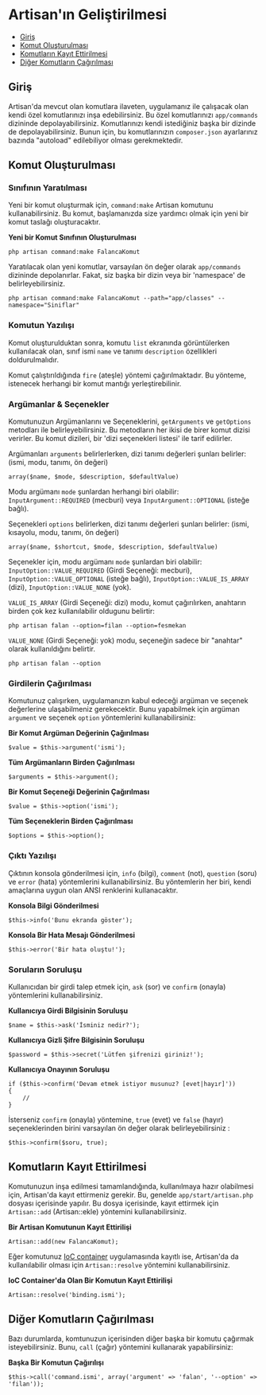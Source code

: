 # Artisan'ın Geliştirilmesi

- [Giriş](#giris)
- [Komut Oluşturulması](#komut-olusturulmasi)
- [Komutların Kayıt Ettirilmesi](#komutlarin-kayit-ettirilmesi)
- [Diğer Komutların Çağırılması](#diger-komutlarin-cagirilmasi)

<a name="giris"></a>
## Giriş

Artisan'da mevcut olan komutlara ilaveten,  uygulamanız ile çalışacak olan kendi özel komutlarınızı inşa edebilirsiniz. Bu özel komutlarınızı  `app/commands` dizininde depolayabilirsiniz. Komutlarınızı kendi istediğiniz başka bir dizinde de depolayabilirsiniz. Bunun için, bu komutlarınızın `composer.json` ayarlarınız bazında "autoload" edilebiliyor olması gerekmektedir.

<a name="komut-olusturulmasi"></a>
## Komut Oluşturulması

### Sınıfının Yaratılması

Yeni bir komut oluşturmak için, `command:make` Artisan komutunu kullanabilirsiniz. Bu komut, başlamanızda size yardımcı olmak için yeni bir komut taslağı oluşturacaktır.

**Yeni bir Komut Sınıfının Oluşturulması**

	php artisan command:make FalancaKomut

Yaratılacak olan yeni komutlar, varsayılan ön değer olarak `app/commands` dizininde depolanırlar. Fakat, siz başka bir dizin veya bir 'namespace' de belirleyebilirsiniz.

	php artisan command:make FalancaKomut --path="app/classes" --namespace="Siniflar"

### Komutun Yazılışı

Komut oluşturulduktan sonra, komutu `list` ekranında görüntülerken kullanılacak olan, sınıf ismi `name` ve tanımı `description` özellikleri doldurulmalıdır.

Komut çalıştırıldığında `fire` (ateşle) yöntemi çağırılmaktadır. Bu yönteme, istenecek herhangi bir komut mantığı yerleştirebilinir.

### Argümanlar & Seçenekler

Komutunuzun Argümanlarını ve Seçeneklerini, `getArguments` ve `getOptions` metodları ile belirleyebilirsiniz. Bu metodların her ikisi de birer komut dizisi verirler. Bu komut dizileri, bir 'dizi seçenekleri listesi' ile tarif edilirler.

Argümanları `arguments` belirlerlerken, dizi tanımı değerleri şunları belirler: (ismi, modu, tanımı, ön değeri)

	array($name, $mode, $description, $defaultValue)

Modu argümanı `mode` şunlardan herhangi biri olabilir: `InputArgument::REQUIRED` (mecburi) veya `InputArgument::OPTIONAL` (isteğe bağlı).

Seçenekleri `options` belirlerken, dizi tanımı değerleri şunları belirler: (ismi, kısayolu, modu, tanımı, ön değeri)

	array($name, $shortcut, $mode, $description, $defaultValue)

Seçenekler için, modu argümanı `mode` şunlardan biri olabilir: `InputOption::VALUE_REQUIRED` (Girdi Seçeneği: mecburi), `InputOption::VALUE_OPTIONAL` (isteğe bağlı), `InputOption::VALUE_IS_ARRAY` (dizi), `InputOption::VALUE_NONE` (yok).

`VALUE_IS_ARRAY` (Girdi Seçeneği: dizi) modu, komut çağırılırken, anahtarın birden çok kez kullanılabilir oldugunu belirtir:

	php artisan falan --option=filan --option=fesmekan

`VALUE_NONE` (Girdi Seçeneği: yok) modu, seçeneğin sadece bir "anahtar" olarak kullanıldığını belirtir. 

	php artisan falan --option

### Girdilerin Çağırılması

Komutunuz çalışırken, uygulamanızın kabul edeceği argüman ve seçenek değerlerine ulaşabilmeniz gerekecektir. Bunu yapabilmek için argüman `argument` ve seçenek `option` yöntemlerini kullanabilirsiniz:

**Bir Komut Argüman Değerinin Çağırılması**

	$value = $this->argument('ismi');

**Tüm Argümanların Birden Çağırılması**

	$arguments = $this->argument();

**Bir Komut Seçeneği Değerinin Çağırılması**

	$value = $this->option('ismi');

**Tüm Seçeneklerin Birden Çağırılması**

	$options = $this->option();

### Çıktı Yazılışı

Çıktının konsola gönderilmesi için, `info` (bilgi), `comment` (not), `question` (soru) ve `error` (hata) yöntemlerini kullanabilirsiniz. Bu yöntemlerin her biri, kendi amaçlarına uygun olan ANSI renklerini kullanacaktır.

**Konsola Bilgi Gönderilmesi**

	$this->info('Bunu ekranda göster');

**Konsola Bir Hata Mesajı Gönderilmesi**

	$this->error('Bir hata oluştu!');

### Soruların Soruluşu

Kullanıcıdan bir girdi talep etmek için, `ask` (sor) ve `confirm` (onayla) yöntemlerini kullanabilirsiniz.

**Kullanıcıya Girdi Bilgisinin Soruluşu**

	$name = $this->ask('İsminiz nedir?');

**Kullanıcıya Gizli Şifre Bilgisinin Soruluşu**

	$password = $this->secret('Lütfen şifrenizi giriniz!');

**Kullanıcıya Onayının Soruluşu**

	if ($this->confirm('Devam etmek istiyor musunuz? [evet|hayır]'))
	{
		//
	}

İsterseniz `confirm` (onayla) yöntemine, `true` (evet) ve `false` (hayır) seçeneklerinden birini varsayılan ön değer olarak belirleyebilirsiniz :

	$this->confirm($soru, true);

<a name="komutlarin-kayit-ettirilmesi"></a>
## Komutların Kayıt Ettirilmesi

Komutunuzun inşa edilmesi tamamlandığında, kullanılmaya hazır olabilmesi için, Artisan'da kayıt ettirmeniz gerekir. Bu, genelde `app/start/artisan.php` dosyası içerisinde yapılır. Bu dosya içerisinde, kayıt ettirmek için `Artisan::add` (Artisan::ekle) yöntemini kullanabilirsiniz.

**Bir Artisan Komutunun Kayıt Ettirilişi**

	Artisan::add(new FalancaKomut);

Eğer komutunuz [IoC container](/docs/ioc) uygulamasında kayıtlı ise, Artisan'da da kullanılabilir olması için `Artisan::resolve` yöntemini kullanabilirsiniz.

**IoC Container'da Olan Bir Komutun Kayıt Ettirilişi**

	Artisan::resolve('binding.ismi');

<a name="diger-komutlarin-cagirilmasi"></a>
## Diğer Komutların Çağırılması

Bazı durumlarda, komtunuzun içerisinden diğer başka bir komutu çağırmak isteyebilirsiniz. Bunu, `call` (çağır) yöntemini kullanarak yapabilirsiniz:

**Başka Bir Komutun Çağırılışı**

	$this->call('command.ismi', array('argument' => 'falan', '--option' => 'filan'));
